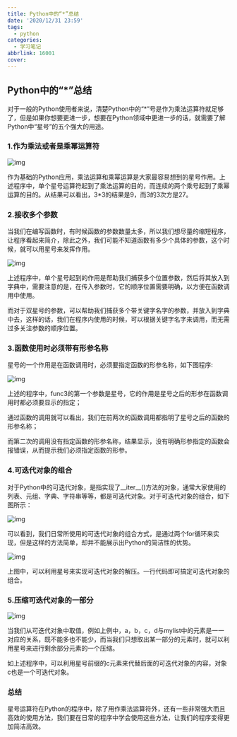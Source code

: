 ```yaml
---
title: Python中的“*”总结
date: '2020/12/31 23:59'
tags:
  - python
categories:
  - 学习笔记
abbrlink: 16001
cover: 
---
```


## Python中的“*”总结

对于一般的Python使用者来说，清楚Python中的“*”号是作为乘法运算符就足够了，但是如果你想要更进一步，想要在Python领域中更进一步的话，就需要了解Python中“星号”的五个强大的用途。

### **1.作为乘法或者是乘幂运算符**

![img](https://mmbiz.qpic.cn/mmbiz_png/H4U1sS0fpI6paSHxlqkGz3roPyaNyYibmP6gnlib8DyoYJfjjogscYBQiaMbQoKvrcDK8ibgiaTT3Zic3zUzuhHXX2NA/640?wx_fmt=png&tp=webp&wxfrom=5&wx_lazy=1&wx_co=1)



作为基础的Python应用，乘法运算和乘幂运算是大家最容易想到的星号作用。上述程序中，单个星号运算符起到了乘法运算的目的，而连续的两个乘号起到了乘幂运算的目的。从结果可以看出，3*3的结果是9，而3的3次方是27。



### **2.接收多个参数**

当我们在编写函数时，有时候函数的参数数量太多，所以我们想尽量的缩短程序，让程序看起来简介，除此之外，我们可能不知道函数有多少个具体的参数，这个时候，就可以用星号来发挥作用。

![img](https://mmbiz.qpic.cn/mmbiz_png/H4U1sS0fpI6paSHxlqkGz3roPyaNyYibm0jwvh8XeMdSQxV9bSXacBlUgv3RemyH8ORoSicAG3ZSkj5yHxOXF0KQ/640?wx_fmt=png&tp=webp&wxfrom=5&wx_lazy=1&wx_co=1)

上述程序中，单个星号起到的作用是帮助我们捕获多个位置参数，然后将其放入到字典中，需要注意的是，在传入参数时，它的顺序位置需要明确，以方便在函数调用中使用。



而对于双星号的参数，可以帮助我们捕获多个带关键字名字的参数，并放入到字典中去，这样的话，我们在程序内使用的时候，可以根据关键字名字来调用，而无需过多关注参数的顺序位置。



### **3.函数使用时必须带有形参名称**

星号的一个作用是在函数调用时，必须要指定函数的形参名称，如下图程序:

![img](https://mmbiz.qpic.cn/mmbiz_png/H4U1sS0fpI6paSHxlqkGz3roPyaNyYibme58q0hXtt6ib4cgzCrwx2dRzv0MR5a1ccfGelT7VZ98ibDJpaDSA7mQQ/640?wx_fmt=png&tp=webp&wxfrom=5&wx_lazy=1&wx_co=1)

上述的程序中，func3的第一个参数是星号，它的作用是星号之后的形参在函数调用时都必须要显示的指定；

通过函数的调用就可以看出，我们在前两次的函数调用都指明了星号之后的函数的形参名称；

而第二次的调用没有指定函数的形参名称，结果显示，没有明确形参指定的函数会报错误，从而提示我们必须指定函数的形参。



### **4.可迭代对象的组合**

对于Python中的可迭代对象，是指实现了__iter__()方法的对象，通常大家使用的列表、元组、字典、字符串等等，都是可迭代对象。对于可迭代对象的组合，如下图所示：

![img](https://mmbiz.qpic.cn/mmbiz_png/H4U1sS0fpI6paSHxlqkGz3roPyaNyYibm068JNmTicYgmFiam67v6rOM3KX8FwDhdrjp7QJsskJO5PD4WmQ5QYpww/640?wx_fmt=png&tp=webp&wxfrom=5&wx_lazy=1&wx_co=1)

可以看到，我们日常所使用的可迭代对象的组合方式，是通过两个for循环来实现，但是这样的方法简单，却并不能展示出Python的简洁性的优势。

![img](https://mmbiz.qpic.cn/mmbiz_png/H4U1sS0fpI6paSHxlqkGz3roPyaNyYibmbOZMI7Bhgn1Yzia70RASMyicm6KUichr03VG2TvZmnZGI4hl8lX91LiaRQ/640?wx_fmt=png&tp=webp&wxfrom=5&wx_lazy=1&wx_co=1)

上图中，可以利用星号来实现可迭代对象的解压。一行代码即可搞定可迭代对象的组合。



### **5.压缩可迭代对象的一部分**

![img](https://mmbiz.qpic.cn/mmbiz_png/H4U1sS0fpI6paSHxlqkGz3roPyaNyYibmGpql7eYUCY4yOJphnNULZpXD8dqt8ANy9aYQWKmH5ibx1llSWf3iba9A/640?wx_fmt=png&tp=webp&wxfrom=5&wx_lazy=1&wx_co=1)

当我们从可迭代对象中取值，例如上例中，a，b，c，d与mylist中的元素是一一对应的关系，既不能多也不能少，而当我们只想取出某一部分的元素时，就可以利用星号来进行剩余部分元素的一个压缩。



如上述程序中，可以利用星号前缀的c元素来代替后面的可迭代对象的内容，对象c也是一个可迭代对象。



### **总结**

星号运算符在Python的程序中，除了用作乘法运算符外，还有一些非常强大而且高效的使用方法，我们要在日常的程序中学会使用这些方法，让我们的程序变得更加简洁高效。